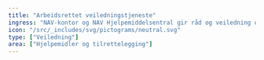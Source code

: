 ```yaml
---
title: "Arbeidsrettet veiledningstjeneste"
ingress: "NAV-kontor og NAV Hjelpemiddelsentral gir råd og veiledning om hva som skal til for å delta i arbeid."
icon: "/src/_includes/svg/pictograms/neutral.svg"
type: ["Veiledning"]
area: ["Hjelpemidler og tilrettelegging"]
---
```

